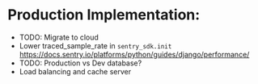 # Production Implementation:

- TODO: Migrate to cloud
- Lower traced_sample_rate in `sentry_sdk.init` https://docs.sentry.io/platforms/python/guides/django/performance/
- TODO: Production vs Dev database?
- Load balancing and cache server